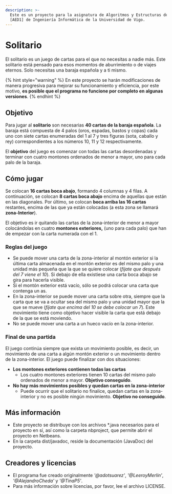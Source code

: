 ```yaml
---
description: >-
  Este es un proyecto para la asignatura de Algoritmos y Estructuras de Datos 1
  [AED1] de Ingeniería Informática de la Universidad de Vigo.
---
```


# Solitario

El solitario es un juego de cartas para el que no necesitas a nadie más. Este solitario está pensado para esos momentos de aburrimiento o de viajes eternos. Solo necesitas una baraja española y a ti mismo.

{% hint style="warning" %}
En este proyecto se harán modificaciones de manera progresiva para mejorar su funcionamiento y eficiencia, por este motivo, **es posible que el programa no funcione por completo en algunas versiones**.
{% endhint %}

## Objetivo

Para jugar al **solitario** son necesarias **40 cartas de la baraja española**. La baraja está compuesta de 4 palos \(oros, espadas, bastos y copas\) cada uno con siete cartas enumeradas del 1 al 7 y tres figuras \(sota, caballo y rey\) correspondientes a los números 10, 11 y 12 respectivamente.

El **objetivo** del juego es comenzar con todas las cartas desordenadas y terminar con cuatro montones ordenados de menor a mayor, uno para cada palo de la baraja.

## Cómo jugar

Se colocan **16 cartas boca abajo**, formando 4 columnas y 4 filas. A continuación, se colocan **8 cartas boca abajo** encima de aquellas que están en las diagonales. Por último, se colocan **boca arriba las 16 cartas** restantes, encima de las que ya están colocadas \(a esta zona se llamará **zona-Interior**\).

El objetivo es ir quitando las cartas de la zona-interior de menor a mayor colocándolas en cuatro **montones exteriores,** \(uno para cada palo\) que han de empezar con la carta numerada con el 1.

### Reglas del juego

* Se puede mover una carta de la zona-interior al montón exterior si la última carta almacenada en el montón exterior es del mismo palo y una unidad más pequeña que la que se quiere colocar \(_fíjate que después del 7 viene el 10_\). Si debajo de ella existiese una carta boca abajo se gira para hacerla visible.
* Si el montón exterior está vacío, sólo se podrá colocar una carta que contenga un as.
* En la zona-interior se puede mover una carta sobre otra, siempre que la carta que se va a ocultar sea del mismo palo y una unidad mayor que la que se mueve \(_fíjate que encima del 10 se debe colocar un 7_\). Este movimiento tiene como objetivo hacer visible la carta que está debajo de la que se está moviendo.
* No se puede mover una carta a un hueco vacío en la zona-interior.

### Final de una partida

El juego continúa siempre que exista un movimiento posible, es decir, un movimiento de una carta a algún montón exterior o un movimiento dentro de la zona-interior. El juego puede finalizar con dos situaciones:

* **Los montones exteriores contienen todas las cartas**
  * Los cuatro montones exteriores tienen 10 cartas del mismo palo ordenados de menor a mayor. **Objetivo conseguido**.
* **No hay más movimientos posibles y quedan cartas en la zona-interior**
  * Puede ocurrir que el solitario no finalice, quedan cartas en la zona-interior y no es posible ningún movimiento. **Objetivo no conseguido**.

## Más información

* Este proyecto se distribuye con los archivos \*.java necesarios para el proyecto en sí, así como la carpeta nbproject, que permite abrir el proyecto en Netbeans.
* En la carpeta dist/javadoc, reside la documentación \(JavaDoc\) del proyecto.

## Creadores y licencias

* El programa fue creado originalmente _'@adotsuarez'_, _'@LeeroyMerlin'_, _'@AlejandroCheda'_ y _'@TinaP5'_.
* Para más información sobre licencias, por favor, lee el archivo LICENSE.

